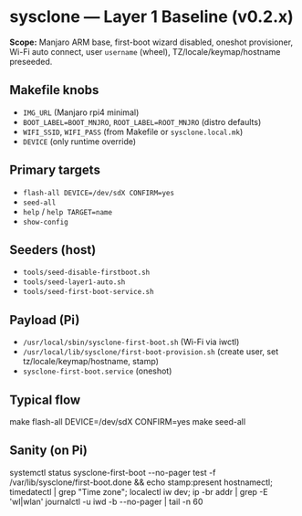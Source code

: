 # sysclone — Layer 1 Baseline (v0.2.x)

**Scope:** Manjaro ARM base, first-boot wizard disabled, oneshot provisioner, Wi-Fi auto connect, user `username` (wheel), TZ/locale/keymap/hostname preseeded.

## Makefile knobs
- `IMG_URL` (Manjaro rpi4 minimal)
- `BOOT_LABEL=BOOT_MNJRO`, `ROOT_LABEL=ROOT_MNJRO` (distro defaults)
- `WIFI_SSID`, `WIFI_PASS` (from Makefile or `sysclone.local.mk`)
- `DEVICE` (only runtime override)

## Primary targets
- `flash-all DEVICE=/dev/sdX CONFIRM=yes`
- `seed-all`
- `help` / `help TARGET=name`
- `show-config`

## Seeders (host)
- `tools/seed-disable-firstboot.sh`
- `tools/seed-layer1-auto.sh`
- `tools/seed-first-boot-service.sh`

## Payload (Pi)
- `/usr/local/sbin/sysclone-first-boot.sh` (Wi-Fi via iwctl)
- `/usr/local/lib/sysclone/first-boot-provision.sh` (create user, set tz/locale/keymap/hostname, stamp)
- `sysclone-first-boot.service` (oneshot)

## Typical flow
make flash-all DEVICE=/dev/sdX CONFIRM=yes
make seed-all

## Sanity (on Pi)
systemctl status sysclone-first-boot --no-pager
test -f /var/lib/sysclone/first-boot.done && echo stamp:present
hostnamectl; timedatectl | grep "Time zone"; localectl
iw dev; ip -br addr | grep -E 'wl|wlan'
journalctl -u iwd -b --no-pager | tail -n 60
